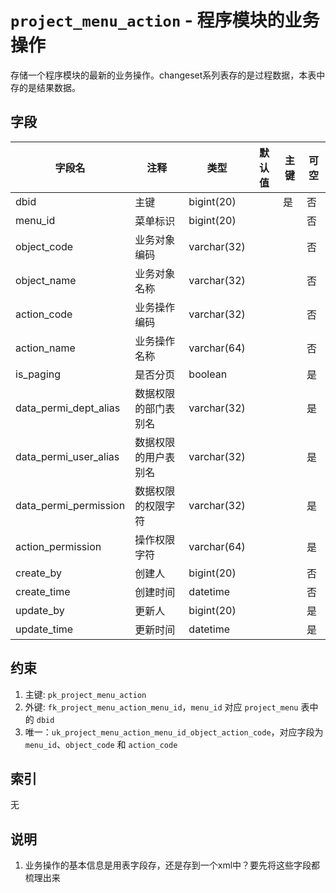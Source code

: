 # `project_menu_action` - 程序模块的业务操作

存储一个程序模块的最新的业务操作。changeset系列表存的是过程数据，本表中存的是结果数据。

## 字段

| 字段名                | 注释                 | 类型        | 默认值 | 主键 | 可空 |
| --------------------- | -------------------- | ----------- | ------ | ---- | ---- |
| dbid                  | 主键                 | bigint(20)  |        | 是   | 否   |
| menu_id               | 菜单标识             | bigint(20)  |        |      | 否   |
| object_code           | 业务对象编码         | varchar(32) |        |      | 否   |
| object_name           | 业务对象名称         | varchar(32) |        |      | 否   |
| action_code           | 业务操作编码         | varchar(32) |        |      | 否   |
| action_name           | 业务操作名称         | varchar(64) |        |      | 否   |
| is_paging             | 是否分页             | boolean     |        |      | 是   |
| data_permi_dept_alias | 数据权限的部门表别名 | varchar(32) |        |      | 是   |
| data_permi_user_alias | 数据权限的用户表别名 | varchar(32) |        |      | 是   |
| data_permi_permission | 数据权限的权限字符   | varchar(32) |        |      | 是   |
| action_permission     | 操作权限字符         | varchar(64) |        |      | 是   |
| create_by             | 创建人               | bigint(20)  |        |      | 否   |
| create_time           | 创建时间             | datetime    |        |      | 否   |
| update_by             | 更新人               | bigint(20)  |        |      | 是   |
| update_time           | 更新时间             | datetime    |        |      | 是   |

## 约束

1. 主键: `pk_project_menu_action`
2. 外键: `fk_project_menu_action_menu_id`，`menu_id` 对应 `project_menu` 表中的 `dbid`
3. 唯一：`uk_project_menu_action_menu_id_object_action_code`，对应字段为 `menu_id`、`object_code` 和 `action_code`

## 索引

无

## 说明

1. 业务操作的基本信息是用表字段存，还是存到一个xml中？要先将这些字段都梳理出来
